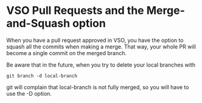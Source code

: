 VSO Pull Requests and the Merge-and-Squash option
=================================================

When you have a pull request approved in VSO, you have the option
to squash all the commits when making a merge. That way, your whole
PR will become a single commit on the merged branch.

Be aware that in the future, when you try to delete your local branches
with

```
git branch -d local-branch
```

git will complain that local-branch is not fully merged, so you will
have to use the -D option.
